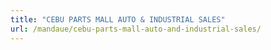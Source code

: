 ```yaml
---
title: "CEBU PARTS MALL AUTO & INDUSTRIAL SALES"
url: /mandaue/cebu-parts-mall-auto-and-industrial-sales/
---
```

